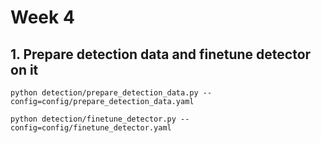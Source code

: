 # Week 4


## 1. Prepare detection data and finetune detector on it

```
python detection/prepare_detection_data.py --config=config/prepare_detection_data.yaml

python detection/finetune_detector.py --config=config/finetune_detector.yaml
```
